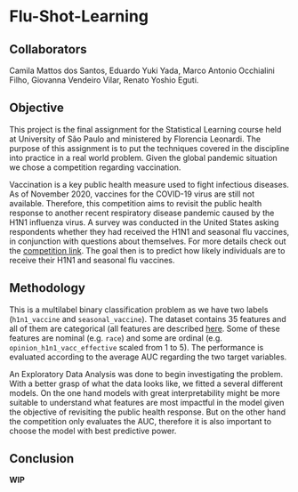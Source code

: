 # Flu-Shot-Learning

## Collaborators

Camila Mattos dos Santos, Eduardo Yuki Yada, Marco Antonio Occhialini Filho, Giovanna Vendeiro Vilar, Renato Yoshio Eguti.

## Objective 

This project is the final assignment for the Statistical Learning course held at University of São Paulo and ministered by Florencia Leonardi. The purpose of this assignment is to put the techniques covered in the discipline into practice in a real world problem. Given the global pandemic situation we chose a competition regarding vaccination. 

Vaccination is a key public health measure used to fight infectious diseases. As of November 2020, vaccines for the COVID-19 virus are still not available. Therefore, this competition aims to revisit the public health response to another recent respiratory disease pandemic caused by the H1N1 influenza virus. A survey was conducted in the United States asking respondents whether they had received the H1N1 and seasonal flu vaccines, in conjunction with questions about themselves. For more details check out the [competition link](https://www.drivendata.org/competitions/66/flu-shot-learning/page/210/). The goal then is to predict how likely individuals are to receive their H1N1 and seasonal flu vaccines.

## Methodology

This is a multilabel binary classification problem as we have two labels (`h1n1_vaccine` and `seasonal_vaccine`). The dataset contains 35 features and all of them are categorical (all features are described [here](https://www.drivendata.org/competitions/66/flu-shot-learning/page/211/). Some of these features are nominal (e.g. `race`) and some are ordinal (e.g. `opinion_h1n1_vacc_effective` scaled from 1 to 5). The performance is evaluated according to the average AUC regarding the two target variables. 

An Exploratory Data Analysis was done to begin investigating the problem. With a better grasp of what the data looks like, we fitted a several different models. On the one hand models with great interpretability might be more suitable to understand what features are most impactful in the model given the objective of revisiting the public health response. But on the other hand the competition only evaluates the AUC, therefore it is also important to choose the model with best predictive power.  

## Conclusion

**WIP**